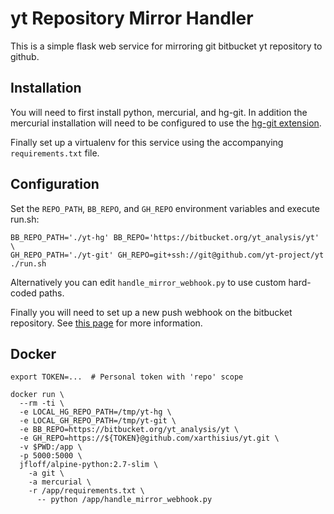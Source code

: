 # yt Repository Mirror Handler

This is a simple flask web service for mirroring git bitbucket yt
repository to github.

## Installation

You will need to first install python, mercurial, and hg-git. In
addition the mercurial installation will need to be configured to use
the [hg-git extension](http://hg-git.github.io/).

Finally set up a virtualenv for this service using the accompanying
`requirements.txt` file.

## Configuration

Set the `REPO_PATH`, `BB_REPO`, and `GH_REPO` environment variables
and execute run.sh: 

```
BB_REPO_PATH='./yt-hg' BB_REPO='https://bitbucket.org/yt_analysis/yt' \
GH_REPO_PATH='./yt-git' GH_REPO=git+ssh://git@github.com/yt-project/yt ./run.sh
```

Alternatively you can edit `handle_mirror_webhook.py` to use custom
hard-coded paths.

Finally you will need to set up a new push webhook on the bitbucket
repository. See [this
page](https://confluence.atlassian.com/bitbucket/manage-webhooks-735643732.html)
for more information.

## Docker

```
export TOKEN=...  # Personal token with 'repo' scope

docker run \
  --rm -ti \
  -e LOCAL_HG_REPO_PATH=/tmp/yt-hg \
  -e LOCAL_GH_REPO_PATH=/tmp/yt-git \
  -e BB_REPO=https://bitbucket.org/yt_analysis/yt \
  -e GH_REPO=https://${TOKEN}@github.com/xarthisius/yt.git \
  -v $PWD:/app \
  -p 5000:5000 \
  jfloff/alpine-python:2.7-slim \
    -a git \
    -a mercurial \
    -r /app/requirements.txt \
      -- python /app/handle_mirror_webhook.py
```
